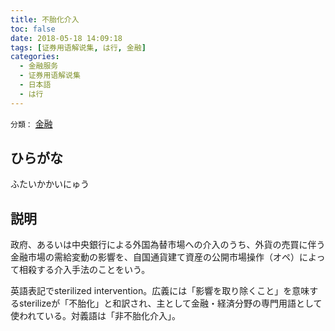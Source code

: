 ```yaml
---
title: 不胎化介入
toc: false
date: 2018-05-18 14:09:18
tags: [证券用语解说集, は行, 金融]
categories:
  - 金融服务
  - 证券用语解说集
  - 日本語
  - は行
---
```


`分類：` [金融](/tags/金融/)

## ひらがな

ふたいかかいにゅう

## 説明

政府、あるいは中央銀行による外国為替市場への介入のうち、外貨の売買に伴う金融市場の需給変動の影響を、自国通貨建て資産の公開市場操作（オペ）によって相殺する介入手法のことをいう。

英語表記でsterilized intervention。広義には「影響を取り除くこと」を意味するsterilizeが「不胎化」と和訳され、主として金融・経済分野の専門用語として使われている。対義語は「非不胎化介入」。
